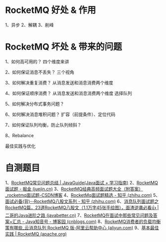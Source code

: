 # RocketMQ 好处 & 作用
1、异步
2、解耦
3、削峰

# RocketMQ 坏处 & 带来的问题
1、如何高可用的？
四个维度来讲

2、如何保证消息不丢失？
三个视角

3、如何解决重复消费？
从消息发送和消息消费两个维度

4、如何保证顺序消费？
从消息发送和消息消费两个维度
选择队列

5、如何解决分布式事务问题？

6、如何解决消息堆积问题？
扩容（前提条件）、定位代码

7、如何保证队列均衡，防止队列倾斜？

8、Rebalance

最佳实践与优化


# 自测题目
1、[RocketMQ常见问题总结 | JavaGuide(Java面试 + 学习指南)](https://javaguide.cn/high-performance/message-queue/rocketmq-questions.html)
2、[RocketMQ面试题 - 掘金 (juejin.cn)](https://juejin.cn/post/7066064544837140510#heading-48)
3、[RocketMQ经典高频面试题大全（附答案）_rocketmq面试题-CSDN博客](https://blog.csdn.net/ctwctw/article/details/107463884)
4、[RocketMq面试题精选 - 知乎 (zhihu.com)](https://zhuanlan.zhihu.com/p/521109575)
5、[面试必备(背)--RocketMQ八股文系列 - 知乎 (zhihu.com)](https://zhuanlan.zhihu.com/p/558139014)
6、[消息队列面试题之RocketMQ篇，23道RocketMQ八股文（1.1万字45张手绘图），面渣逆袭必看👍 | 二哥的Java进阶之路 (javabetter.cn)](https://javabetter.cn/sidebar/sanfene/rocketmq.html)
7、[RocketMQ在面试中那些常见问题及答案+汇总 - Java知音号 - 博客园 (cnblogs.com)](https://www.cnblogs.com/javazhiyin/p/13327925.html)
8、[RocketMQ消费者的负载均衡策有哪些_云消息队列 RocketMQ 版-阿里云帮助中心 (aliyun.com)](https://help.aliyun.com/zh/apsaramq-for-rocketmq/cloud-message-queue-rocketmq-5-x-series/developer-reference/load-balancing-policies-for-consumers?spm=a2c4g.11186623.0.0.1fc93d06lIa1DS)
9、[基本最佳实践 | RocketMQ (apache.org)](https://rocketmq.apache.org/zh/docs/bestPractice/01bestpractice/)






